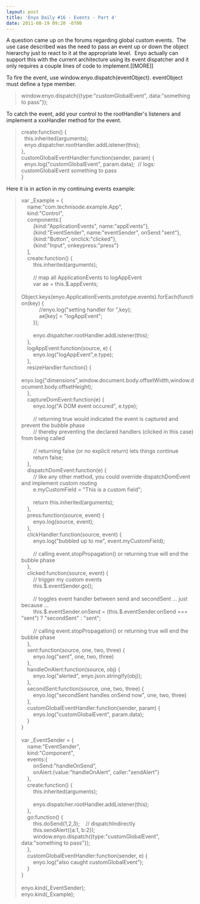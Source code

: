 ```yaml
---
layout: post
title: 'Enyo Daily #16 - Events - Part 4'
date: 2011-08-19 09:20 -0700
---
```


<p><p>A question came up on the forums regarding global custom events.  The use case described was the need to pass an event up or down the object hierarchy just to react to it at the appropriate level.  Enyo actually can support this with the current architecture using its event dispatcher and it only requires a couple lines of code to implement.[[MORE]]</p>
<p>To fire the event, use window.enyo.dispatch(eventObject). eventObject must define a type member.</p>
<blockquote>
<p>window.enyo.dispatch({type:"customGlobalEvent", data:"something to pass"});</p>
</blockquote>
<p>To catch the event, add your control to the rootHandler's listeners and implement a xxxHandler method for the event.</p>
<blockquote>
<p>create:function() {<br>  this.inherited(arguments);<br>  enyo.dispatcher.rootHandler.addListener(this);<br>},<br>customGlobalEventHandler:function(sender, param) {<br>  enyo.log("customGlobalEvent", param.data);  // logs: customGlobalEvent something to pass<br>}</p>
</blockquote>
<p>Here it is in action in my continuing events example:</p>
<blockquote>
<p>var _Example = {<br>    name:"com.technisode.example.App",<br>    kind:"Control",<br>    components:[<br>        {kind:"ApplicationEvents", name:"appEvents"},<br>        {kind:"EventSender", name:"eventSender", onSend:"sent"},<br>        {kind:"Button", onclick:"clicked"},<br>        {kind:"Input", onkeypress:"press"}<br>    ],<br>    create:function() {<br>        this.inherited(arguments);<br>        <br>        // map all ApplicationEvents to logAppEvent<br>        var ae = this.$.appEvents;<br>        Object.keys(enyo.ApplicationEvents.prototype.events).forEach(function(key) {<br>            //enyo.log("setting handler for ",key);<br>            ae[key] = "logAppEvent";<br>        });<br>        <br>        enyo.dispatcher.rootHandler.addListener(this);<br>    },<br>    logAppEvent:function(source, e) {<br>        enyo.log("logAppEvent",e.type);<br>    },<br>    resizeHandler:function() {<br>        enyo.log("dimensions",window.document.body.offsetWidth,window.document.body.offsetHeight);<br>    },<br>    captureDomEvent:function(e) {<br>        enyo.log("A DOM event occured", e.type);<br>        <br>        // returning true would indicated the event is captured and prevent the bubble phase<br>        // thereby preventing the declared handlers (clicked in this case) from being called<br>        <br>        // returning false (or no explicit return) lets things continue<br>        return false;<br>    },<br>    dispatchDomEvent:function(e) {<br>        // like any other method, you could override dispatchDomEvent and implement custom routing<br>        e.myCustomField = "This is a custom field";<br>        <br>        return this.inherited(arguments);<br>    },<br>    press:function(source, event) {<br>        enyo.log(source, event);<br>    },<br>    clickHandler:function(source, event) {<br>        enyo.log("bubbled up to me", event.myCustomField);<br>        <br>        // calling event.stopPropagation() or returning true will end the bubble phase<br>    },<br>    clicked:function(source, event) {<br>        // trigger my custom events<br>        this.$.eventSender.go();<br>        <br>        // toggles event handler between send and secondSent ... just because ...<br>        this.$.eventSender.onSend = (this.$.eventSender.onSend === "sent") ? "secondSent" : "sent";<br>        <br>        // calling event.stopPropagation() or returning true will end the bubble phase<br>    },<br>    sent:function(source, one, two, three) {<br>        enyo.log("sent", one, two, three)<br>    },<br>    handleOnAlert:function(source, obj) {<br>        enyo.log("alerted", enyo.json.stringify(obj));<br>    },<br>    secondSent:function(source, one, two, three) {<br>        enyo.log("secondSent handles onSend now", one, two, three)<br>    },<br>    customGlobalEventHandler:function(sender, param) {<br>        enyo.log("customGlobalEvent", param.data);<br>    }<br>}<br><br>var _EventSender = {<br>    name:"EventSender",<br>    kind:"Component",<br>    events:{ <br>        onSend:"handleOnSend",<br>        onAlert:{value:"handleOnAlert", caller:"sendAlert"}<br>    },<br>    create:function() {<br>        this.inherited(arguments);<br>        <br>        enyo.dispatcher.rootHandler.addListener(this);<br>    },<br>    go:function() {<br>        this.doSend(1,2,3);    // dispatchIndirectly<br>        this.sendAlert({a:1, b:2});<br>        window.enyo.dispatch({type:"customGlobalEvent", data:"something to pass"});<br>    },<br>    customGlobalEventHandler:function(sender, e) {<br>        enyo.log("also caught customGlobalEvent");<br>    }<br>}<br><br>enyo.kind(_EventSender);<br>enyo.kind(_Example);</p>
</blockquote></p>
